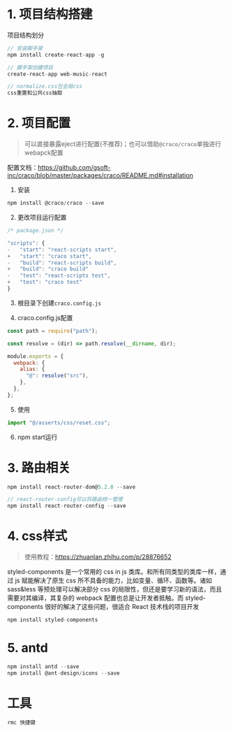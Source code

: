 # 1. 项目结构搭建


项目结构划分


```js
// 安装脚手架
npm install create-react-app -g

// 脚手架创建项目
create-react-app web-music-react

// normalize.css包全局css
css重置和公共css抽取
```




# 2. 项目配置
> 可以直接暴露eject进行配置(不推荐)；也可以借助`@craco/craco`单独进行webapck配置

配置文档：https://github.com/gsoft-inc/craco/blob/master/packages/craco/README.md#installation

1. 安装
```js
npm install @craco/craco --save
```


2. 更改项目运行配置

```js
/* package.json */

"scripts": {
-   "start": "react-scripts start",
+   "start": "craco start",
-   "build": "react-scripts build",
+   "build": "craco build"
-   "test": "react-scripts test",
+   "test": "craco test"
}
```

3. 根目录下创建`craco.config.js`

4. craco.config.js配置

```js
const path = require("path");

const resolve = (dir) => path.resolve(__dirname, dir);

module.exports = {
  webpack: {
    alias: {
      "@": resolve("src"),
    },
  },
};

```

5. 使用

```js
import "@/asserts/css/reset.css";
```

6. npm start运行

# 3. 路由相关

```js
npm install react-router-dom@5.2.0 --save

// react-router-config可以将路由统一管理
npm install react-router-config --save
```


# 4. css样式
> 使用教程：https://zhuanlan.zhihu.com/p/28876652

styled-components 是一个常用的 css in js 类库。和所有同类型的类库一样，通过 js 赋能解决了原生 css 所不具备的能力，比如变量、循环、函数等。诸如 sass&less 等预处理可以解决部分 css 的局限性，但还是要学习新的语法，而且需要对其编译，其复杂的 webpack 配置也总是让开发者抵触。而 styled-components 很好的解决了这些问题，很适合 React 技术栈的项目开发

```js
npm install styled-components
```


# 5. antd

```js
npm install antd --save
npm install @ant-design/icons --save
```

# 工具

```js
rmc 快捷键
```